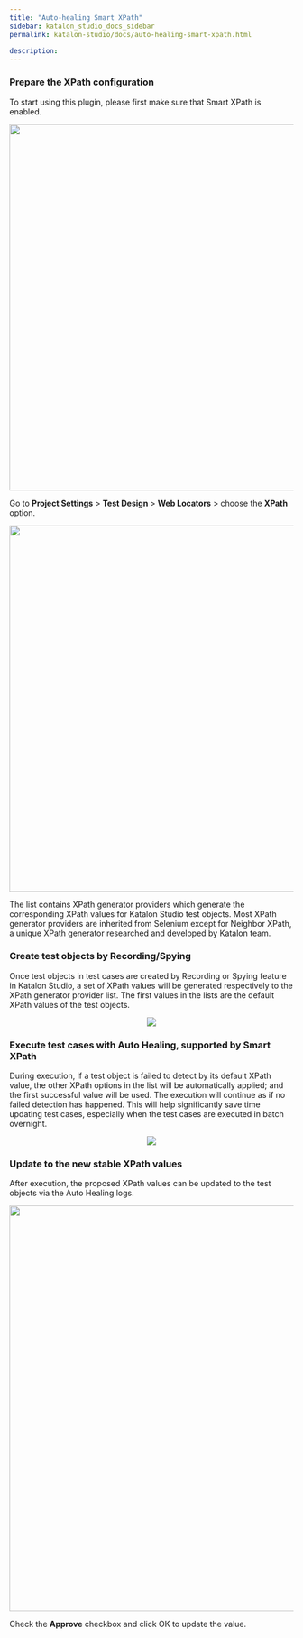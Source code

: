 ```yaml
---
title: "Auto-healing Smart XPath" 
sidebar: katalon_studio_docs_sidebar
permalink: katalon-studio/docs/auto-healing-smart-xpath.html

description: 
---
```



### Prepare the XPath configuration
To start using this plugin, please first make sure that Smart XPath is enabled.
<center>
<img src="https://i.ibb.co/DrLL3Xq/xpath-03.png"  width=650>
</center>

Go to **Project Settings** > **Test Design** > **Web Locators** > choose the **XPath** option.
<center>
<img src="https://i.ibb.co/XyMdSby/xpath-01.png" width=650>
</center>

The list contains XPath generator providers which generate the corresponding XPath values for Katalon Studio test objects. Most XPath generator providers are inherited from Selenium except for Neighbor XPath, a unique XPath generator researched and developed by Katalon team.

### Create test objects by Recording/Spying
Once test objects in test cases are created by Recording or Spying feature in Katalon Studio, a set of XPath values will be generated respectively to the XPath generator provider list. The first values in the lists are the default XPath values of the test objects.
<center>
<img src="https://i.ibb.co/pL058gz/xpath-05.png">
</center>

### Execute test cases with Auto Healing, supported by Smart XPath
During execution, if a test object is failed to detect by its default XPath value, the other XPath options in the list will be automatically applied; and the first successful value will be used. The execution will continue as if no failed detection has happened. This will help significantly save time updating test cases, especially when the test cases are executed in batch overnight.
<center>
<img src="https://i.ibb.co/zhr6sp0/xpath-02.png" >
</center>

### Update to the new stable XPath values
After execution, the proposed XPath values can be updated to the test objects via the Auto Healing logs.
<center>
<img src="https://i.ibb.co/nPHHtbC/xpath-07.png" width=720>
</center>

Check the **Approve** checkbox and click OK to update the value.
